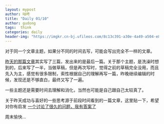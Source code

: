 ```yaml
---
layout: mypost
author: 咕咚
title: "Daily 01/10"
author: gudong
tags:  think
categories: daily
header-img: "https://imgkr.cn-bj.ufileos.com/8c13c391-a30e-4a49-a504-e8fdbe8aaf03.jpg"
---
```


对于同一个文章主题，如果分不同的时间去写，可能会写出完全不一样的文章。

[昨天的那篇文章](https://mp.weixin.qq.com/s/uXQjXpTAgIvSxvjQWTUctg)其实写了三篇，发出来的是最后一篇。关于那个主题，是洗澡时想到的，后来写了一半，当做草稿，但是再次写时，觉得之前的草稿完全没用，而且先入为主，感觉有很多限制，索性根据自己的理解再写一篇，昨晚继续编辑的时候，发现还是不够直白，最终又写了一遍。

一些主题还是需要时间去理解和消化，当然也可能是自己跟自己太较真了。

关于昨天成功与喜好的一些思考源于前段时间看到的一篇文章，这里贴一下，希望对你有启发  [一个讨论了很久的问题，我有答案了](https://mp.weixin.qq.com/s/1IFnKRde-bBYKbR1Ppxtrw)

周末愉快…
